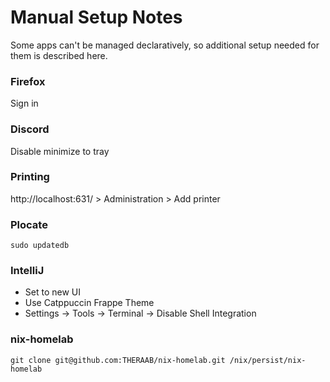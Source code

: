 # Manual Setup Notes

Some apps can't be managed declaratively, so additional setup needed for them is described here.

### Firefox

Sign in

### Discord

Disable minimize to tray

### Printing

http://localhost:631/ > Administration > Add printer

### Plocate

```console
sudo updatedb
```
### IntelliJ

- Set to new UI
- Use Catppuccin Frappe Theme
- Settings -> Tools -> Terminal -> Disable Shell Integration

### nix-homelab

```console
git clone git@github.com:THERAAB/nix-homelab.git /nix/persist/nix-homelab
```
